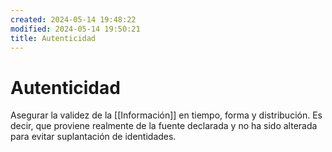 ```yaml
---
created: 2024-05-14 19:48:22
modified: 2024-05-14 19:50:21
title: Autenticidad
---
```


# Autenticidad

Asegurar la validez de la [[Información]] en tiempo, forma y distribución. Es decir, que proviene realmente de la fuente declarada y no ha sido alterada para evitar suplantación de identidades.
